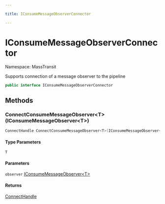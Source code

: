 ```yaml
---

title: IConsumeMessageObserverConnector

---
```


# IConsumeMessageObserverConnector

Namespace: MassTransit

Supports connection of a message observer to the pipeline

```csharp
public interface IConsumeMessageObserverConnector
```

## Methods

### **ConnectConsumeMessageObserver\<T\>(IConsumeMessageObserver\<T\>)**

```csharp
ConnectHandle ConnectConsumeMessageObserver<T>(IConsumeMessageObserver<T> observer)
```

#### Type Parameters

`T`<br/>

#### Parameters

`observer` [IConsumeMessageObserver\<T\>](../masstransit/iconsumemessageobserver-1)<br/>

#### Returns

[ConnectHandle](../masstransit/connecthandle)<br/>

